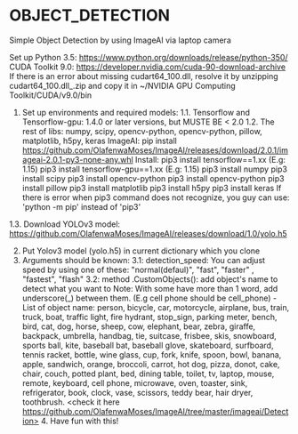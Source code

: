 # OBJECT_DETECTION
Simple Object Detection by using ImageAI via laptop camera

Set up Python 3.5: https://www.python.org/downloads/release/python-350/
CUDA Toolkit 9.0: https://developer.nvidia.com/cuda-90-download-archive
If there is an error about missing cudart64_100.dll, 
resolve it by unzipping cudart64_100.dll_.zip and copy it in ~/NVIDIA GPU Computing Toolkit/CUDA/v9.0/bin

1. Set up environments and required models:
 1.1. Tensorflow and Tensorflow-gpu: 1.4.0 or later versions, but MUSTE BE < 2.0
 1.2. The rest of libs: numpy, scipy, opencv-python, opencv-python, pillow, matplotlib, h5py, keras
      ImageAI:   pip install https://github.com/OlafenwaMoses/ImageAI/releases/download/2.0.1/imageai-2.0.1-py3-none-any.whl
      Install:   pip3 install tensorflow==1.xx     (E.g: 1.15)
                 pip3 install tensorflow-gpu==1.xx (E.g: 1.15)
                 pip3 install numpy
                 pip3 install scipy
                 pip3 install opencv-python
                 pip3 install opencv-python
                 pip3 install pillow
                 pip3 install matplotlib
                 pip3 install h5py
                 pip3 install keras
      If there is error when pip3 command does not recognize, you guy can use: 'python -m pip' instead of 'pip3'
      
  1.3. Download YOLOv3 model: https://github.com/OlafenwaMoses/ImageAI/releases/download/1.0/yolo.h5
  
2. Put Yolov3 model (yolo.h5) in current dictionary which you clone
3. Arguments should be known:
   3.1: detection_speed: You can adjust speed by using one of these: "normal(defaul)", "fast", "faster" , "fastest", "flash"
   3.2: method .CustomObjects(): add object's name to detect what you want to
       Note: With some have more than 1 word, add underscore(_) between them. (E.g cell phone should be cell_phone)
       - List of object name:
          person,  bicycle,  car, motorcycle, airplane, bus, train,  truck,  boat,  traffic light,  fire hydrant, stop_sign,
          parking meter,   bench,   bird,   cat,   dog,   horse,   sheep,   cow,   elephant,   bear,   zebra,
          giraffe,   backpack,   umbrella,   handbag,   tie,   suitcase,   frisbee,   skis,   snowboard,
          sports ball,   kite,   baseball bat,   baseball glove,   skateboard,   surfboard,   tennis racket,
          bottle,   wine glass,   cup,   fork,   knife,   spoon,   bowl,   banana,   apple,   sandwich,   orange,
          broccoli,   carrot,   hot dog,   pizza,   donot,   cake,   chair,   couch,   potted plant,   bed,
          dining table,   toilet,   tv,   laptop,   mouse,   remote,   keyboard,   cell phone,   microwave,   oven,
          toaster,   sink,   refrigerator,   book,   clock,   vase,   scissors,   teddy bear,   hair dryer,   toothbrush.
       <check it here https://github.com/OlafenwaMoses/ImageAI/tree/master/imageai/Detection>
   4. Have fun with this!
      
